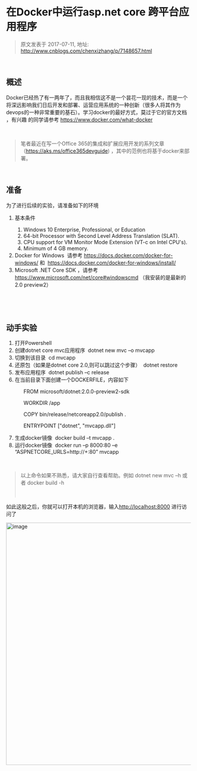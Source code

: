 # 在Docker中运行asp.net core 跨平台应用程序 
> 原文发表于 2017-07-11, 地址: http://www.cnblogs.com/chenxizhang/p/7148657.html 


<p><br></p><h2>概述</h2><p>Docker已经热了有一两年了，而且我相信这不是一个昙花一现的技术，而是一个将深远影响我们日后开发和部署、运营应用系统的一种创新（很多人将其作为devops的一种非常重要的基石）。学习docker的最好方式，莫过于它的官方文档 ，有兴趣 的同学请参考 <a title="https://www.docker.com/what-docker" href="https://www.docker.com/what-docker">https://www.docker.com/what-docker</a>&nbsp;</p><p><br></p><blockquote><p>笔者最近在写一个Office 365的集成和扩展应用开发的系列文章（<a href="https://aks.ms/office365devguide">https://aks.ms/office365devguide</a>) ，其中的范例也将基于docker来部署。</p></blockquote><p><br></p><h2>准备</h2><p>为了进行后续的实验，请准备如下的环境</p><ol><li>基本条件</li><ol><li>Windows 10 Enterprise, Professional, or Education <li>64-bit Processor with Second Level Address Translation (SLAT). <li>CPU support for VM Monitor Mode Extension (VT-c on Intel CPU's). <li>Minimum of 4 GB memory.</li></ol><li>Docker for Windows&nbsp; 请参考 <a title="https://docs.docker.com/docker-for-windows/" href="https://docs.docker.com/docker-for-windows/">https://docs.docker.com/docker-for-windows/</a> 和&nbsp; <a title="https://docs.docker.com/docker-for-windows/install/" href="https://docs.docker.com/docker-for-windows/install/">https://docs.docker.com/docker-for-windows/install/</a>&nbsp;</li><li>Microsoft .NET Core SDK ，请参考 <a title="https://www.microsoft.com/net/core#windowscmd" href="https://www.microsoft.com/net/core#windowscmd">https://www.microsoft.com/net/core#windowscmd</a> （我安装的是最新的2.0 preview2）</li></ol><p><br></p><p><br></p><h2>动手实验</h2><ol><li>打开Powershell</li><li>创建dotnet core mvc应用程序&nbsp; dotnet new mvc –o mvcapp</li><li>切换到该目录&nbsp; cd mvcapp</li><li>还原包（如果是dotnet core 2.0,则可以跳过这个步骤）&nbsp; dotnet restore</li><li>发布应用程序&nbsp; dotnet publish –c release </li><li>在当前目录下面创建一个DOCKERFILE，内容如下 </li><ol><p>FROM microsoft/dotnet:2.0.0-preview2-sdk<p>WORKDIR /app<p>COPY bin/release/netcoreapp2.0/publish .<p>ENTRYPOINT ["dotnet", "mvcapp.dll"]</p></ol><li>生成docker镜像&nbsp; docker build –t mvcapp .</li><li>运行docker镜像&nbsp; docker run –p 8000:80 –e “ASPNETCORE_URLS=http://+:80” mvcapp</li></ol><p><br></p><blockquote><p>以上命令如果不熟悉，请大家自行查看帮助。例如 dotnet new mvc –h 或者 docker build -h</p><p><br></p></blockquote><p>如此这般之后，你就可以打开本机的浏览器，输入<a href="http://localhost:8000">http://localhost:8000</a> 进行访问了</p><p><a href="http://images2015.cnblogs.com/blog/9072/201707/9072-20170711063247650-1277760636.png"><img width="1028" height="659" title="image" alt="image" src="http://images2015.cnblogs.com/blog/9072/201707/9072-20170711063248322-912412678.png" border="0"></a></p>